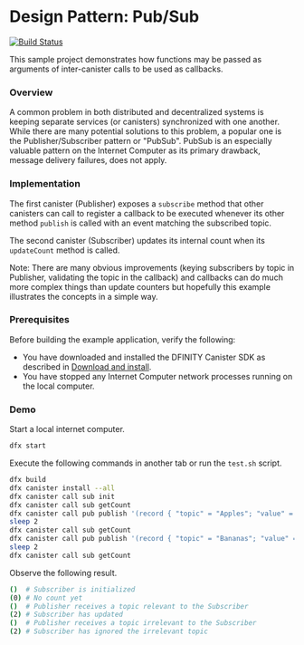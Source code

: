 # Design Pattern: Pub/Sub

[![Build Status](https://travis-ci.org/dfinity-lab/examples.svg?branch=master)](https://travis-ci.org/dfinity-lab/examples?branch=master)

This sample project demonstrates how functions may be passed as arguments of inter-canister calls to be used as callbacks.

### Overview

A common problem in both distributed and decentralized systems is keeping separate services (or canisters) synchronized with one another. While there are many potential solutions to this problem, a popular one is the Publisher/Subscriber pattern or "PubSub". PubSub is an especially valuable pattern on the Internet Computer as its primary drawback, message delivery failures, does not apply.

### Implementation

The first canister (Publisher) exposes a `subscribe` method that other canisters can call to register a callback to be executed whenever its other method `publish` is called with an event matching the subscribed topic.

The second canister (Subscriber) updates its internal count when its `updateCount` method is called.

Note: There are many obvious improvements (keying subscribers by topic in Publisher, validating the topic in the callback) and callbacks can do much more complex things than update counters but hopefully this example illustrates the concepts in a simple way.

### Prerequisites

Before building the example application, verify the following:

* You have downloaded and installed the DFINITY Canister SDK as described in [Download and install](https://sdk.dfinity.org/docs/quickstart/quickstart.html#download-and-install).
* You have stopped any Internet Computer network processes running on the local computer.

### Demo

Start a local internet computer.

```bash
dfx start
```

Execute the following commands in another tab or run the `test.sh` script.

```bash
dfx build
dfx canister install --all
dfx canister call sub init
dfx canister call sub getCount
dfx canister call pub publish '(record { "topic" = "Apples"; "value" = 2 })'
sleep 2
dfx canister call sub getCount
dfx canister call pub publish '(record { "topic" = "Bananas"; "value" = 3 })'
sleep 2
dfx canister call sub getCount
```

Observe the following result.

```bash
()  # Subscriber is initialized
(0) # No count yet
()  # Publisher receives a topic relevant to the Subscriber
(2) # Subscriber has updated
()  # Publisher receives a topic irrelevant to the Subscriber
(2) # Subscriber has ignored the irrelevant topic
```
